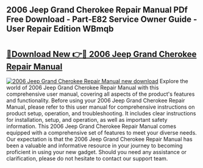 ## 2006 Jeep Grand Cherokee Repair Manual PDf Free Download - Part-E82 Service Owner Guide - User Repair Edition WBmqb

# <h2><a href="http://bc13149.oget.top/?id=2006+Jeep+Grand+Cherokee+Repair+Manual">🔗Download New 👉🔴 2006 Jeep Grand Cherokee Repair Manual</a></h2>

[![2006 Jeep Grand Cherokee Repair Manual new download](https://i.imgur.com/5g1atiW.png)](http://bc13149.oget.top/?id=2006+Jeep+Grand+Cherokee+Repair+Manual)
Explore the world of 2006 Jeep Grand Cherokee Repair Manual with this comprehensive user manual, covering all aspects of the product's features and functionality. Before using your 2006 Jeep Grand Cherokee Repair Manual, please refer to this user manual for comprehensive instructions on product setup, operation, and troubleshooting. It includes clear instructions for installation, setup, and operation, as well as important safety information. This 2006 Jeep Grand Cherokee Repair Manual comes equipped with a comprehensive set of features to meet your diverse needs. Our expectation is that the 2006 Jeep Grand Cherokee Repair Manual has been a valuable and informative resource in your journey to becoming proficient in using your new gadget. Should you need any assistance or clarification, please do not hesitate to contact our support team.
